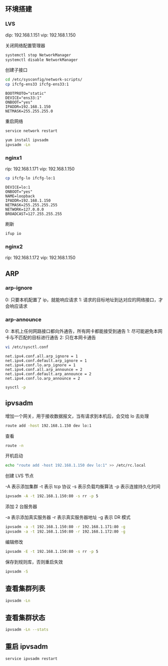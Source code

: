## 环境搭建

### LVS

dip: 192.168.1.151
vip: 192.168.1.150

关闭网络配置管理器

```bash
systemctl stop NetworkManager
systemctl disable NetworkManager
```

创建子接口

```bash
cd /etc/sysconfig/network-scripts/
cp ifcfg-ens33 ifcfg-ens33:1
```

```
BOOTPROTO="static"
DEVICE="ens33:1"
ONBOOT="yes"
IPADDR=192.168.1.150
NETMASK=255.255.255.0
```

重启网络

```bash
service network restart
```

```bash
yum install ipvsadm
ipvsadm -Ln
```

### nginx1

rip: 192.168.1.171
vip: 192.168.1.150

```bash
cp ifcfg-lo ifcfg-lo:1
```

```
DEVICE=lo:1
ONBOOT="yes"
NAME=loopback
IPADDR=192.168.1.150
NETMASK=255.255.255.255
NETWORK=127.0.0.0
BROADCAST=127.255.255.255
```

刷新

```bash
ifup io
```

### nginx2

rip: 192.168.1.172
vip: 192.168.1.150


## ARP

### arp-ignore

0: 只要本机配置了 ip，就能响应请求
1: 请求的目标地址到达对应的网络接口，才会响应请求

### arp-announce

0: 本机上任何网路接口都向外通告，所有网卡都能接受到通告
1: 尽可能避免本网卡与不匹配的目标进行通告
2: 只在本网卡通告

```bash
vi /etc/sysctl.conf
```

```
net.ipv4.conf.all.arp_ignore = 1
net.ipv4.conf.default.arp_ignore = 1
net.ipv4.conf.lo.arp_ignore = 1
net.ipv4.conf.all.arp_announce = 2
net.ipv4.conf.default.arp_announce = 2
net.ipv4.conf.lo.arp_announce = 2
```

```bash
sysctl -p
```

## ipvsadm

增加一个网关，用于接收数据报文，当有请求到本机后，会交给 lo 去处理

```bash
route add -host 192.168.1.150 dev lo:1
```

查看

```bash
route -n
```

开机启动

```bash
echo "route add -host 192.168.1.150 dev lo:1" >> /etc/rc.local
```

创建 LVS 节点

-A 表示添加集群
-t 表示 tcp 协议
-s 表示负载均衡算法
-p 表示连接持久化时间

```bash
ipvsadm -A -t 192.168.1.150:80 -s rr -p 5
```

添加 2 台服务器

-a 表示添加真实服务器
-r 表示真实服务器地址
-g 表示 DR 模式

```bash
ipvsadm -a -t 192.168.1.150:80 -r 192.168.1.171:80 -g
ipvsadm -a -t 192.168.1.150:80 -r 192.168.1.172:80 -g
```

编辑修改

```bash
ipvsadm -E -t 192.168.1.150:80 -s rr -p 5
```

保存到规则库，否则重启失效

```bash
ipvsadm -S
```

## 查看集群列表

```bash
ipvsadm -Ln
```

## 查看集群状态

```bash
ipvsadm -Ln --stats
```

## 重启 ipvsadm

```bash
service ipvsadm restart
```